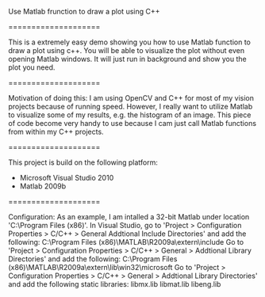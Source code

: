 Use Matlab frunction to draw a plot using C++

====================

This is a extremely easy demo showing you how to use Matlab function to draw a plot using c++. You will be able to visualize the plot without even opening Matlab windows. It will just run in background and show you the plot you need. 

====================

Motivation of doing this: 
I am using OpenCV and C++ for most of my vision projects because of running speed. However, I really want to utilize Matlab to visualize some of my results, e.g. the histogram of an image. This piece of code become very handy to use because I cam just call Matlab functions from within my C++ projects. 

====================

This project is build on the following platform: 
 - Microsoft Visual Studio 2010
 - Matlab 2009b

====================

Configuration:
As an example, I am intalled a 32-bit Matlab under location 'C:\Program Files (x86)'.
In Visual Studio, go to 'Project > Configuration Properties > C/C++ > General Addtional Include Directories' and add the following: 
    C:\Program Files (x86)\MATLAB\R2009a\extern\include
Go to 'Project > Configuration Properties > C/C++ > General > Addtional Library Directories' and add the following:
    C:\Program Files (x86)\MATLAB\R2009a\extern\lib\win32\microsoft
Go to 'Project > Configuration Properties > C/C++ > General > Addtional Library Directories' and add the following static libraries:
    libmx.lib libmat.lib libeng.lib
